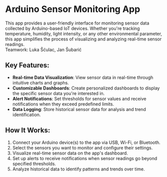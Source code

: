 # Arduino Sensor Monitoring App

This app provides a user-friendly interface for monitoring sensor data collected by Arduino-based IoT devices. Whether you're tracking temperature, humidity, light intensity, or any other environmental parameter, this app simplifies the process of visualizing and analyzing real-time sensor readings.
<br>
Teamwork: Luka Šćulac, Jan Šubarić

## Key Features:
+ **Real-time Data Visualization**: View sensor data in real-time through intuitive charts and graphs.
+ **Customizable Dashboards**: Create personalized dashboards to display the specific sensor data you're interested in.
+ **Alert Notifications**: Set thresholds for sensor values and receive notifications when they exceed predefined limits.
+ **Data Logging**: Store historical sensor data for analysis and trend identification.

## How It Works:
1. Connect your Arduino device(s) to the app via USB, Wi-Fi, or Bluetooth.
2. Select the sensors you want to monitor and configure their settings.
3. Visualize real-time sensor data on the app's dashboard.
4. Set up alerts to receive notifications when sensor readings go beyond specified thresholds.
5. Analyze historical data to identify patterns and trends over time.
